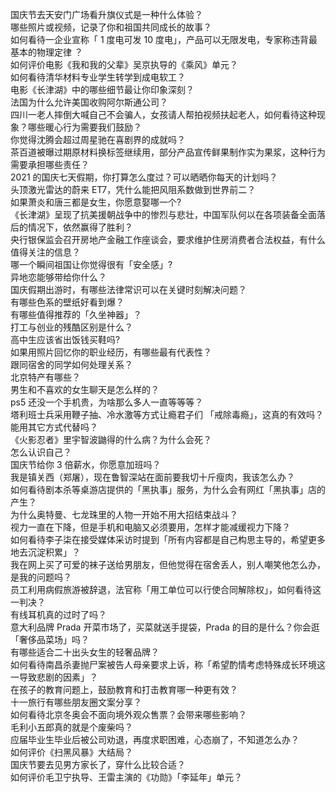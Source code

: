 国庆节去天安门广场看升旗仪式是一种什么体验？  
哪些照片或视频，记录了你和祖国共同成长的故事？  
如何看待一企业宣称「 1 度电可发 10 度电」，产品可以无限发电，专家称违背最基本的物理定律 ？  
如何评价电影《我和我的父辈》吴京执导的《乘风》单元？  
如何看待清华材料专业学生转学到成电软工？  
电影《长津湖》中的哪些细节最让你印象深刻？  
法国为什么允许美国收购阿尔斯通公司？  
四川一老人摔倒大喊自己不会骗人，女孩请人帮拍视频扶起老人，如何看待这种现象？哪些暖心行为需要我们鼓励？  
你觉得沈腾会超过周星驰在喜剧界的成就吗？  
茶百道被曝过期原材料换标签继续用，部分产品宣传鲜果制作实为果浆，这种行为需要承担哪些责任？  
2021 的国庆七天假期，你打算怎么度过？可以晒晒你每天的计划吗？  
头顶激光雷达的蔚来 ET7，凭什么能把风阻系数做到世界前二？  
如果萧炎和唐三都是女生，你愿意娶哪一个?  
《长津湖》呈现了抗美援朝战争中的惨烈与悲壮，中国军队何以在各项装备全面落后的情况下，依然赢得了胜利？  
央行银保监会召开房地产金融工作座谈会，要求维护住房消费者合法权益，有什么值得关注的信息？  
哪一个瞬间祖国让你觉得很有「安全感」?  
异地恋能够带给你什么？  
国庆假期出游时，有哪些法律常识可以在关键时刻解决问题？  
有哪些色系的壁纸好看到爆？  
有哪些值得推荐的「久坐神器」？  
打工与创业的残酷区别是什么？  
高中生应该省出饭钱买鞋吗?  
如果用照片回忆你的职业经历，有哪些最有代表性？  
跟同宿舍的同学如何处理关系？  
北京特产有哪些？  
男生和不喜欢的女生聊天是怎么样的？  
ps5 还没一个手机贵，为啥那么多人一直等等等？  
塔利班士兵采用鞭子抽、冷水激等方式让瘾君子们 「戒除毒瘾」，这真的有效吗？能用其它方式代替吗？  
《火影忍者》里宇智波鼬得的什么病？为什么会死？  
怎么认识自己？  
国庆节给你 3 倍薪水，你愿意加班吗？  
我是镇关西（郑屠），现在鲁智深站在面前要我切十斤瘦肉，我该怎么办？  
如何看待剧本杀等桌游店提供的「黑执事」服务，为什么会有网红「黑执事」店的产生？  
为什么奥特曼、七龙珠里的人物一开始不用大招结束战斗？  
视力一直在下降，但是手机和电脑又必须要用，怎样才能减缓视力下降？  
如何看待李子柒在接受媒体采访时提到「所有内容都是自己构思主导的，希望更多地去沉淀积累」？  
我在网上买了可爱的袜子送给男朋友，但他觉得在宿舍丢人，别人嘲笑他怎么办，是我的问题吗？  
员工利用病假旅游被辞退，法官称「用工单位可以行使合同解除权」，如何看待这一判决？  
有线耳机真的过时了吗？  
意大利品牌 Prada 开菜市场了，买菜就送手提袋，Prada 的目的是什么？你会逛「奢侈品菜场」吗？  
有哪些适合二十出头女生的轻奢品牌？  
如何看待南昌杀妻抛尸案被告人母亲要求上诉，称「希望酌情考虑特殊成长环境这一导致悲剧的因素」？  
在孩子的教育问题上，鼓励教育和打击教育哪一种更有效？  
十一旅行有哪些朋友圈文案分享？  
如何看待北京冬奥会不面向境外观众售票？会带来哪些影响？  
毛利小五郎真的就是个废柴吗？  
应届毕业生毕业后被公司劝退，再度求职困难，心态崩了，不知道怎么办？  
如何评价《扫黑风暴》大结局？  
国庆节要去见男方家长了，穿什么比较合适？  
如何评价毛卫宁执导、王雷主演的《功勋》「李延年」单元？  
